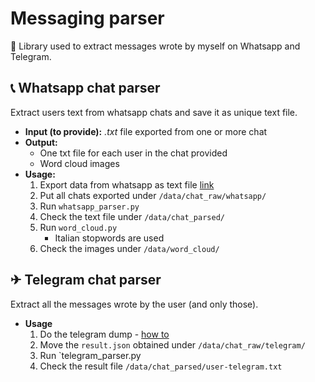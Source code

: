 # Messaging parser
🎯 Library used to extract messages wrote by myself on Whatsapp and Telegram.

## 📞 Whatsapp chat parser
Extract users text from whatsapp chats and save it as unique text file.

- **Input (to provide):** _.txt_ file exported from one or more chat
- **Output:**
    - One txt file for each user in the chat provided
    - Word cloud images
- **Usage:**
    1. Export data from whatsapp as text file [link](https://faq.whatsapp.com/en/android/23756533/)
    2. Put all chats exported under `/data/chat_raw/whatsapp/`
    3. Run `whatsapp_parser.py`
    4. Check the text file under `/data/chat_parsed/`
    5. Run `word_cloud.py`
        - Italian stopwords are used
    6. Check the images under `/data/word_cloud/` 
    
## ✈ Telegram chat parser
Extract all the messages wrote by the user (and only those).

- **Usage**
    1. Do the telegram dump - [how to](https://telegram.org/blog/export-and-more)
    2. Move the `result.json` obtained under `/data/chat_raw/telegram/`
    3. Run `telegram_parser.py
    4. Check the result file `/data/chat_parsed/user-telegram.txt`